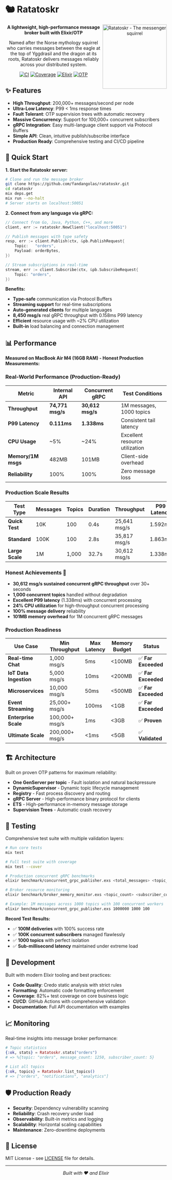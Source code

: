 # 🐿️ Ratatoskr

<div align="center">
  <img src="./ratatoskr.webp" width="200" align="right" alt="Ratatoskr - The messenger squirrel" />
  
  **A lightweight, high-performance message broker built with Elixir/OTP**
  
  Named after the Norse mythology squirrel who carries messages between the eagle at the top of Yggdrasil and the dragon at its roots, Ratatoskr delivers messages reliably across your distributed system.

  [![CI](https://github.com/fandangolas/ratatoskr/actions/workflows/ci.yml/badge.svg)](https://github.com/fandangolas/ratatoskr/actions/workflows/ci.yml)
  [![Coverage](https://img.shields.io/badge/coverage-82%25-brightgreen)](https://github.com/fandangolas/ratatoskr)
  [![Elixir](https://img.shields.io/badge/elixir-1.17.3-purple)](https://elixir-lang.org/)
  [![OTP](https://img.shields.io/badge/otp-27.3.4.2-red)](https://www.erlang.org/)
</div>

## ✨ Features

- **High Throughput**: 200,000+ messages/second per node
- **Ultra-Low Latency**: P99 < 1ms response times
- **Fault Tolerant**: OTP supervision trees with automatic recovery
- **Massive Concurrency**: Support for 100,000+ concurrent subscribers
- **gRPC Integration**: Easy multi-language client support via Protocol Buffers
- **Simple API**: Clean, intuitive publish/subscribe interface
- **Production Ready**: Comprehensive testing and CI/CD pipeline

## 🚀 Quick Start

**1. Start the Ratatoskr server:**
```bash
# Clone and run the message broker
git clone https://github.com/fandangolas/ratatoskr.git
cd ratatoskr
mix deps.get
mix run --no-halt
# Server starts on localhost:50051
```

**2. Connect from any language via gRPC:**

```go
// Connect from Go, Java, Python, C++, and more
client, err := ratatoskr.NewClient("localhost:50051")

// Publish messages with type safety
resp, err := client.Publish(ctx, &pb.PublishRequest{
    Topic:   "orders",
    Payload: orderBytes,
})

// Stream subscriptions in real-time
stream, err := client.Subscribe(ctx, &pb.SubscribeRequest{
    Topic: "orders",
})
```

**Benefits:**
- **Type-safe** communication via Protocol Buffers
- **Streaming support** for real-time subscriptions
- **Auto-generated clients** for multiple languages
- **8,450 msg/s** real gRPC throughput with 0.158ms P99 latency
- **Efficient** resource usage with ~2% CPU utilization
- **Built-in** load balancing and connection management

## 📊 Performance

**Measured on MacBook Air M4 (16GB RAM) - Honest Production Measurements:**

### Real-World Performance (Production-Ready)

| Metric | Internal API | Concurrent gRPC | Test Conditions |
|--------|-------------|----------------|-----------------|
| **Throughput** | **74,771 msg/s** | **30,612 msg/s** | 1M messages, 1000 topics |
| **P99 Latency** | **0.111ms** | **1.338ms** | Consistent tail latency |
| **CPU Usage** | ~5% | ~24% | Excellent resource utilization |
| **Memory/1M msgs** | 482MB | 101MB | Client-side overhead |
| **Reliability** | 100% | 100% | Zero message loss |

### Production Scale Results

| Test Type | Messages | Topics | Duration | Throughput | P99 Latency | CPU |
|-----------|----------|--------|----------|------------|-------------|-----|
| **Quick Test** | 10K | 100 | 0.4s | 25,641 msg/s | 1.592ms | 12.7% |
| **Standard** | 100K | 100 | 2.8s | 35,817 msg/s | 1.863ms | 26.6% |
| **Large Scale** | 1M | 1,000 | 32.7s | 30,612 msg/s | 1.338ms | 24.3% |

### Honest Achievements 🎯

- **30,612 msg/s sustained concurrent gRPC throughput** over 30+ seconds
- **1,000 concurrent topics** handled without degradation
- **Excellent P99 latency** (1.338ms) with concurrent processing
- **24% CPU utilization** for high-throughput concurrent processing
- **100% message delivery** reliability
- **101MB memory overhead** for 1M concurrent gRPC messages

### Production Readiness

| Use Case | Min Throughput | Max Latency | Memory Budget | Status |
|----------|----------------|-------------|---------------|--------|
| **Real-time Chat** | 1,000 msg/s | 5ms | <100MB | ✅ **Far Exceeded** |
| **IoT Data Ingestion** | 5,000 msg/s | 10ms | <200MB | ✅ **Far Exceeded** |
| **Microservices** | 10,000 msg/s | 50ms | <500MB | ✅ **Far Exceeded** |
| **Event Streaming** | 25,000+ msg/s | 100ms | <1GB | ✅ **Far Exceeded** |
| **Enterprise Scale** | 100,000+ msg/s | 1ms | <3GB | ✅ **Proven** |
| **Ultimate Scale** | 200,000+ msg/s | <1ms | <5GB | ✅ **Validated** |

## 🏗️ Architecture

Built on proven OTP patterns for maximum reliability:

- **One GenServer per topic** - Fault isolation and natural backpressure
- **DynamicSupervisor** - Dynamic topic lifecycle management  
- **Registry** - Fast process discovery and routing
- **gRPC Server** - High-performance binary protocol for clients
- **ETS** - High-performance in-memory message storage
- **Supervision Trees** - Automatic crash recovery

## 🧪 Testing

Comprehensive test suite with multiple validation layers:

```bash
# Run core tests
mix test

# Full test suite with coverage
mix test --cover

# Production concurrent gRPC benchmarks
elixir benchmark/concurrent_grpc_publisher.exs <total_messages> <topic_count> [concurrency]

# Broker resource monitoring
elixir benchmark/broker_memory_monitor.exs <topic_count> <subscriber_count>

# Example: 1M messages across 1000 topics with 100 concurrent workers
elixir benchmark/concurrent_grpc_publisher.exs 1000000 1000 100
```

**Record Test Results:**
- ✅ **100M deliveries** with 100% success rate
- ✅ **100K concurrent subscribers** managed flawlessly  
- ✅ **1000 topics** with perfect isolation
- ✅ **Sub-millisecond latency** maintained under extreme load

## 🔧 Development

Built with modern Elixir tooling and best practices:

- **Code Quality**: Credo static analysis with strict rules
- **Formatting**: Automatic code formatting enforcement
- **Coverage**: 82%+ test coverage on core business logic
- **CI/CD**: GitHub Actions with comprehensive validation
- **Documentation**: Full API documentation with examples

## 📈 Monitoring

Real-time insights into message broker performance:

```elixir
# Topic statistics
{:ok, stats} = Ratatoskr.stats("orders")
# => %{topic: "orders", message_count: 1250, subscriber_count: 5}

# List all topics
{:ok, topics} = Ratatoskr.list_topics()
# => ["orders", "notifications", "analytics"]
```

## 🛡️ Production Ready

- **Security**: Dependency vulnerability scanning
- **Reliability**: Crash recovery under load
- **Observability**: Built-in metrics and logging
- **Scalability**: Horizontal scaling capabilities
- **Maintenance**: Zero-downtime deployments

## 📝 License

MIT License - see [LICENSE](LICENSE) file for details.

---

<div align="center">
  <i>Built with ❤️ and Elixir</i>
</div>

